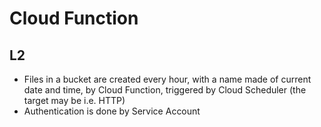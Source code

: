 # Cloud Function

## L2  
- Files in a bucket are created every hour, with a name made of current date and time, by Cloud Function, triggered by Cloud Scheduler (the target may be i.e. HTTP)
- Authentication is done by Service Account 
